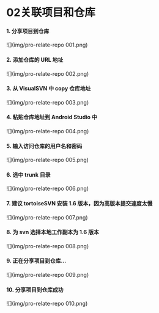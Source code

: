 # 02关联项目和仓库
#### 1. 分享项目到仓库

![](img/pro-relate-repo 001.png)
#### 2. 添加仓库的 URL 地址

![](img/pro-relate-repo 002.png)
#### 3. 从 VisualSVN 中 copy 仓库地址

![](img/pro-relate-repo 003.png)
#### 4. 粘贴仓库地址到 Android Studio 中

![](img/pro-relate-repo 004.png)
#### 5. 输入访问仓库的用户名和密码

![](img/pro-relate-repo 005.png)
#### 6. 选中 trunk 目录

![](img/pro-relate-repo 006.png)
#### 7. 建议 tortoiseSVN 安装 1.6 版本，因为高版本提交速度太慢

![](img/pro-relate-repo 007.png)
#### 8. 为 svn 选择本地工作副本为 1.6 版本

![](img/pro-relate-repo 008.png)
#### 9. 正在分享项目到仓库...

![](img/pro-relate-repo 009.png)
#### 10. 分享项目到仓库成功

![](img/pro-relate-repo 010.png)

